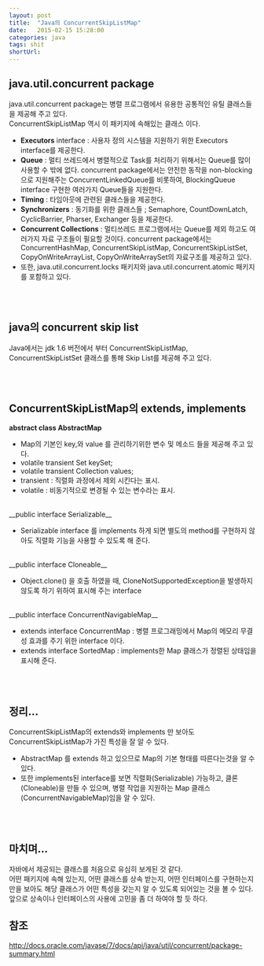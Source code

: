 ```yaml
---
layout: post
title:  "Java의 ConcurrentSkipListMap"
date:   2015-02-15 15:28:00
categories: java
tags: shit
shortUrl: 
---
```


java.util.concurrent package
---------------- 
java.util.concurrent package는 병렬 프로그램에서 유용한 공통적인 유틸 클래스들을 제공해 주고 있다.<br>
ConcurrentSkipListMap 역시 이 패키지에 속해있는 클래스 이다.

* __Executors__ interface : 사용자 정의 시스템을 지원하기 위한 Executors interface를 제공한다.
* __Queue__ : 멀티 쓰레드에서 병렬적으로 Task를 처리하기 위해서는 Queue를 많이 사용할 수 밖에 없다. concurrent package에서는 안전한 동작을 non-blocking으로 지원해주는 ConcurrentLinkedQueue를 비롯하여, BlockingQueue interface 구현한 여러가지 Queue들을 지원한다.
* __Timing__ : 타임아웃에 관련된 클래스들을 제공한다.
* __Synchronizers__ : 동기화를 위한 클래스들 ; Semaphore, CountDownLatch, CyclicBarrier, Pharser, Exchanger 등을 제공한다.
* __Concurrent Collections__ : 멀티쓰레드 프로그램에서는 Queue를 제외 하고도 여러가지 자료 구조들이 필요할 것이다. concurrent package에서는 ConcurrentHashMap, ConcurrentSkipListMap, ConcurrentSkipListSet, CopyOnWriteArrayList, CopyOnWriteArraySet의 자료구조를 제공하고 있다.
* 또한, java.util.concurrent.locks 패키지와 java.util.concurrent.atomic 패키지를 포함하고 있다.


<br><br>

java의 concurrent skip list
----------------
Java에서는 jdk 1.6 버전에서 부터 ConcurrentSkipListMap, ConcurrentSkipListSet 클래스를 통해 Skip List를 제공해 주고 있다.

<br><br>

ConcurrentSkipListMap의 extends, implements
---------------- 
__abstract class AbstractMap__

* Map의 기본인 key,와 value 를 관리하기위한 변수 및 메소드 들을 제공해 주고 있다.
* volatile transient Set<K> keySet; 
* volatile transient Collection<V> values; 
* transient : 직렬화 과정에서 제외 시킨다는 표시.
* volatile : 비동기적으로 변경될 수 있는 변수라는 표시.
<br>
__public interface Serializable__

* Serializable interface 를 implements 하게 되면 별도의 method를 구현하지 않아도 직렬화 기능을 사용할 수 있도록 해 준다.
<br>
__public interface Cloneable__

* Object.clone() 을 호출 하였을 때, CloneNotSupportedException을 발생하지 않도록 하기 위하여 표시해 주는 interface
<br>
__public interface ConcurrentNavigableMap__

* extends interface ConcurrentMap : 병렬 프로그래밍에서 Map의 메모리 무결성 효과를 주기 위한 interface 이다.
* extends interface SortedMap : implements한 Map 클래스가 정렬된 상태임을 표시해 준다.

<br><br>

정리...
---------------- 
ConcurrentSkipListMap의 extends와 implements 만 보아도 ConcurrentSkipListMap가 가진 특성을 잘 알 수 있다.<br>
* AbstractMap 를 extends 하고 있으므로 Map의 기본 형태를 따른다는것을 알 수 있다.
* 또한 implements된 interface를 보면 직렬화(Serializable) 가능하고, 클론(Cloneable)을 만들 수 있으며, 병렬 작업을 지원하는 Map 클래스(ConcurrentNavigableMap)임을 알 수 있다.

<br><br>

마치며...
---------------- 
자바에서 제공되는 클래스를 처음으로 유심히 보게된 것 같다.<br>
어떤 패키지에 속해 있는지, 어떤 클래스를 상속 받는지, 어떤 인터페이스를 구현하는지 만을 보아도 해당 클래스가 어떤 특성을 갖는지 알 수 있도록 되어있는 것을 볼 수 있다. <br>
앞으로 상속이나 인터페이스의 사용에 고민을 좀 더 하여야 할 듯 하다.


참조
----------------
http://docs.oracle.com/javase/7/docs/api/java/util/concurrent/package-summary.html


